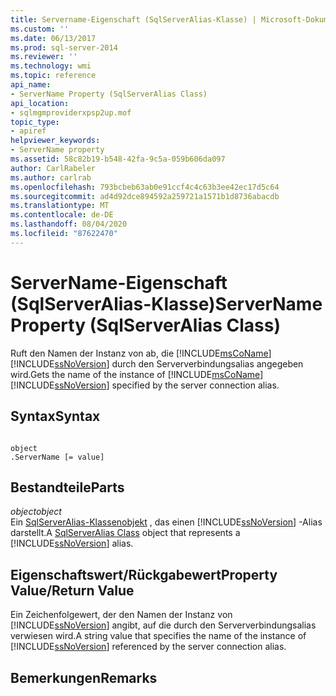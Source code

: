 ```yaml
---
title: Servername-Eigenschaft (SqlServerAlias-Klasse) | Microsoft-Dokumentation
ms.custom: ''
ms.date: 06/13/2017
ms.prod: sql-server-2014
ms.reviewer: ''
ms.technology: wmi
ms.topic: reference
api_name:
- ServerName Property (SqlServerAlias Class)
api_location:
- sqlmgmproviderxpsp2up.mof
topic_type:
- apiref
helpviewer_keywords:
- ServerName property
ms.assetid: 58c82b19-b548-42fa-9c5a-059b606da097
author: CarlRabeler
ms.author: carlrab
ms.openlocfilehash: 793bcbeb63ab0e91ccf4c4c63b3ee42ec17d5c64
ms.sourcegitcommit: ad4d92dce894592a259721a1571b1d8736abacdb
ms.translationtype: MT
ms.contentlocale: de-DE
ms.lasthandoff: 08/04/2020
ms.locfileid: "87622470"
---
```

# <a name="servername-property-sqlserveralias-class"></a><span data-ttu-id="7fe32-102">ServerName-Eigenschaft (SqlServerAlias-Klasse)</span><span class="sxs-lookup"><span data-stu-id="7fe32-102">ServerName Property (SqlServerAlias Class)</span></span>
  <span data-ttu-id="7fe32-103">Ruft den Namen der Instanz von ab, die [!INCLUDE[msCoName](../../../includes/msconame-md.md)] [!INCLUDE[ssNoVersion](../../../includes/ssnoversion-md.md)] durch den Serververbindungsalias angegeben wird.</span><span class="sxs-lookup"><span data-stu-id="7fe32-103">Gets the name of the instance of [!INCLUDE[msCoName](../../../includes/msconame-md.md)] [!INCLUDE[ssNoVersion](../../../includes/ssnoversion-md.md)] specified by the server connection alias.</span></span>  
  
## <a name="syntax"></a><span data-ttu-id="7fe32-104">Syntax</span><span class="sxs-lookup"><span data-stu-id="7fe32-104">Syntax</span></span>  
  
```  
  
object  
.ServerName [= value]  
```  
  
## <a name="parts"></a><span data-ttu-id="7fe32-105">Bestandteile</span><span class="sxs-lookup"><span data-stu-id="7fe32-105">Parts</span></span>  
 <span data-ttu-id="7fe32-106">*object*</span><span class="sxs-lookup"><span data-stu-id="7fe32-106">*object*</span></span>  
 <span data-ttu-id="7fe32-107">Ein [SqlServerAlias-Klassenobjekt](sqlserveralias-class.md) , das einen [!INCLUDE[ssNoVersion](../../../includes/ssnoversion-md.md)] -Alias darstellt.</span><span class="sxs-lookup"><span data-stu-id="7fe32-107">A [SqlServerAlias Class](sqlserveralias-class.md) object that represents a [!INCLUDE[ssNoVersion](../../../includes/ssnoversion-md.md)] alias.</span></span>  
  
## <a name="property-valuereturn-value"></a><span data-ttu-id="7fe32-108">Eigenschaftswert/Rückgabewert</span><span class="sxs-lookup"><span data-stu-id="7fe32-108">Property Value/Return Value</span></span>  
 <span data-ttu-id="7fe32-109">Ein Zeichenfolgewert, der den Namen der Instanz von [!INCLUDE[ssNoVersion](../../../includes/ssnoversion-md.md)] angibt, auf die durch den Serververbindungsalias verwiesen wird.</span><span class="sxs-lookup"><span data-stu-id="7fe32-109">A string value that specifies the name of the instance of [!INCLUDE[ssNoVersion](../../../includes/ssnoversion-md.md)] referenced by the server connection alias.</span></span>  
  
## <a name="remarks"></a><span data-ttu-id="7fe32-110">Bemerkungen</span><span class="sxs-lookup"><span data-stu-id="7fe32-110">Remarks</span></span>  
  
